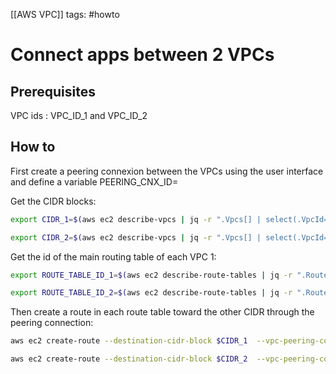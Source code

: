 [[AWS VPC]]
tags: #howto 

# Connect apps between 2 VPCs

## Prerequisites

VPC ids : VPC_ID_1 and VPC_ID_2

## How to

First create a peering connexion between the VPCs using the user interface and define a variable PEERING_CNX_ID=<id of the peering cnx>

Get the CIDR blocks:

```bash
export CIDR_1=$(aws ec2 describe-vpcs | jq -r ".Vpcs[] | select(.VpcId==\\"$VPC_ID_1\\") | .CidrBlock")
```

```bash
export CIDR_2=$(aws ec2 describe-vpcs | jq -r ".Vpcs[] | select(.VpcId==\\"$VPC_ID_2\\") | .CidrBlock")
```

Get the id of the main routing table of each VPC 1:

```bash
export ROUTE_TABLE_ID_1=$(aws ec2 describe-route-tables | jq -r ".RouteTables[] | select(.VpcId==\\"$VPC_ID_1\\") | .RouteTableId")
```

```bash
export ROUTE_TABLE_ID_2=$(aws ec2 describe-route-tables | jq -r ".RouteTables[] | select(.VpcId==\\"$VPC_ID_2\\") | .RouteTableId")
```

Then create a route in each route table toward the other CIDR through the peering connection:

```bash
aws ec2 create-route --destination-cidr-block $CIDR_1  --vpc-peering-connection-id $PEERING_CNX_ID --route-table-id $ROUTE_TABLE_ID_2
```

```bash
aws ec2 create-route --destination-cidr-block $CIDR_2  --vpc-peering-connection-id $PEERING_CNX_ID --route-table-id $ROUTE_TABLE_ID_1
```

